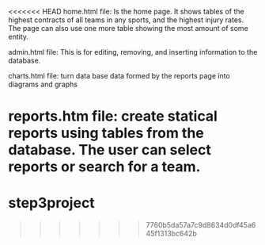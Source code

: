 <<<<<<< HEAD
home.html file:
Is the home page. It shows tables of the highest contracts of all teams in any sports, and the highest injury rates. 
	The page can also use one more table showing the most amount of some entity.


admin.html file:
This is for editing, removing, and inserting information to the database.

charts.html file:
turn data base data formed by the reports page into diagrams and graphs

reports.htm file:
create statical reports using tables from the database.  The user can select reports or search for a team.
=======
# step3project
>>>>>>> 7760b5da57a7c9d8634d0df45a645f1313bc642b
